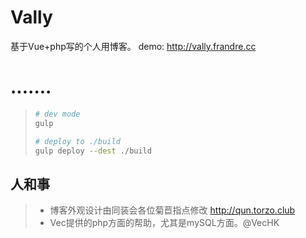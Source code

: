 # Vally
基于Vue+php写的个人用博客。 
demo: http://vally.frandre.cc 

# .......

> ``` bash
> # dev mode
> gulp 
> 
> # deploy to ./build 
> gulp deploy --dest ./build 
> ``` 

## 人和事
> * 博客外观设计由同装会各位菊苣指点修改 http://qun.torzo.club
> * Vec提供的php方面的帮助，尤其是mySQL方面。@VecHK
